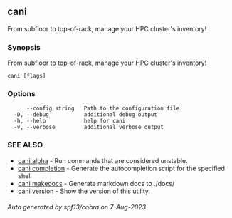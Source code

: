 ## cani

From subfloor to top-of-rack, manage your HPC cluster's inventory!

### Synopsis

From subfloor to top-of-rack, manage your HPC cluster's inventory!

```
cani [flags]
```

### Options

```
      --config string   Path to the configuration file
  -D, --debug           additional debug output
  -h, --help            help for cani
  -v, --verbose         additional verbose output
```

### SEE ALSO

* [cani alpha](cani_alpha.md)	 - Run commands that are considered unstable.
* [cani completion](cani_completion.md)	 - Generate the autocompletion script for the specified shell
* [cani makedocs](cani_makedocs.md)	 - Generate markdown docs to ./docs/
* [cani version](cani_version.md)	 - Show the version of this utility.

###### Auto generated by spf13/cobra on 7-Aug-2023
